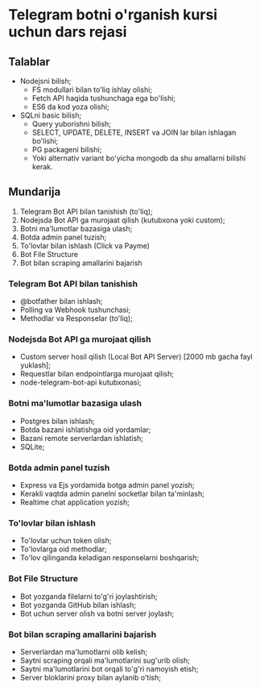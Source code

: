 # Telegram botni o'rganish kursi uchun dars rejasi

## Talablar
- Nodejsni bilish;
    - FS modullari bilan to'liq ishlay olishi;
    - Fetch API haqida tushunchaga ega bo'lishi;
    - ES6 da kod yoza olishi;
- SQLni basic bilish;
    - Query yuborishni bilish;
    - SELECT, UPDATE, DELETE, INSERT va JOIN lar bilan ishlagan bo'lishi;
    - PG packageni bilishi;
    - Yoki alternativ variant bo'yicha mongodb da shu amallarni bilishi kerak.  

## Mundarija
1. Telegram Bot API bilan tanishish (to'liq);
2. Nodejsda Bot API ga murojaat qilish (kutubxona yoki custom);
3. Botni ma'lumotlar bazasiga ulash;
4. Botda admin panel tuzish;
5. To'lovlar bilan ishlash (Click va Payme)
6. Bot File Structure
7. Bot bilan scraping amallarini bajarish

### Telegram Bot API bilan tanishish
- @botfather bilan ishlash;
- Polling va Webhook tushunchasi;
- Methodlar va Responselar (to'liq);
### Nodejsda Bot API ga murojaat qilish
- Custom server hosil qilish (Local Bot API Server) [2000 mb gacha fayl yuklash];
- Requestlar bilan endpointlarga murojaat qilish;
- node-telegram-bot-api kutubxonasi;
### Botni ma'lumotlar bazasiga ulash
- Postgres bilan ishlash;
- Botda bazani ishlatishga oid yordamlar;
- Bazani remote serverlardan ishlatish;
- SQLite;
### Botda admin panel tuzish
- Express va Ejs yordamida botga admin panel yozish;
- Kerakli vaqtda admin panelni socketlar bilan ta'minlash;
- Realtime chat application yozish;
### To'lovlar bilan ishlash
- To'lovlar uchun token olish;
- To'lovlarga oid methodlar;
- To'lov qilinganda keladigan responselarni boshqarish;
### Bot File Structure
- Bot yozganda filelarni to'g'ri joylashtirish;
- Bot yozganda GitHub bilan ishlash;
- Bot uchun server olish va botni server joylash;
### Bot bilan scraping amallarini bajarish
- Serverlardan ma'lumotlarni olib kelish;
- Saytni scraping orqali ma'lumotlarini sug'urib olish;
- Saytni ma'lumotlarini bot orqali to'g'ri namoyish etish;
- Server bloklarini proxy bilan aylanib o'tish;
